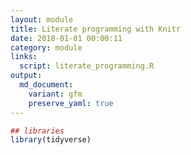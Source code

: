 ```yaml
---
layout: module
title: Literate programming with Knitr
date: 2018-01-01 00:00:11
category: module
links:
  script: literate_programming.R
output:
  md_document:
    variant: gfm
    preserve_yaml: true
---
```


``` r
## libraries
library(tidyverse)
```
